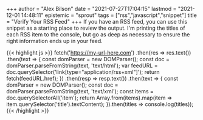 +++
author = "Alex Bilson"
date = "2021-07-27T17:04:15"
lastmod = "2021-12-01 14:48:11"
epistemic = "sprout"
tags = ["rss","javascript","snippet"]
title = "Verify Your RSS Feed"
+++
If you have an RSS feed, you can use this snippet as a starting place to review the output. I'm printing the titles of each RSS item to the console, but go as deep as necessary to ensure the right information ends up in your feed.

{{< highlight js >}}
fetch('https://my-url-here.com')
.then(res => res.text())
.then(text => {
	const domParser = new DOMParser();
	const doc = domParser.parseFromString(text, 'text/html');
	var feedURL = doc.querySelector('link[type="application/rss+xml"]');
	return fetch(feedURL.href);
})
.then(resp => resp.text())
.then(text => {
	const domParser = new DOMParser();
	const doc = domParser.parseFromString(text, 'text/xml');
	const items = doc.querySelectorAll('item');
	return Array.from(items).map(item => item.querySelector('title').textContent);
}).then(titles => console.log(titles));
{{< /highlight >}}

